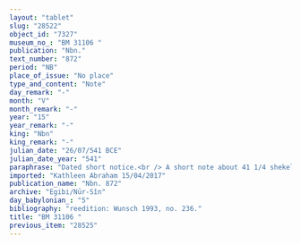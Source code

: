 ```yaml
---
layout: "tablet"
slug: "28522"
object_id: "7327"
museum_no_: "BM 31106 "
publication: "Nbn."
text_number: "872"
period: "NB"
place_of_issue: "No place"
type_and_content: "Note"
day_remark: "-"
month: "V"
month_remark: "-"
year: "15"
year_remark: "-"
king: "Nbn"
king_remark: "-"
julian_date: "26/07/541 BCE"
julian_date_year: "541"
paraphrase: "Dated short notice.<br /> A short note about 41 1/4 shekel of silver that are at the disposal (<em>ina pāni</em>) of <strong>A </strong>(and hence due from him). This silver includes the previous silver from Simān (III).<br /> The tablet is drawn up in front of the <em>ina uzuzzi</em> witness Lāqīp.&nbsp;&nbsp;<br /> &nbsp;<br /> <strong>A </strong>= Iddin-Marduk(/Iqī&scaron;āya//Nūr-S&icirc;n)"
imported: "Kathleen Abraham 15/04/2017"
publication_name: "Nbn. 872"
archive: "Egibi/Nūr-Sîn"
day_babylonian_: "5"
bibliography: "reedition: Wunsch 1993, no. 236."
title: "BM 31106 "
previous_item: "28525"
---
```

